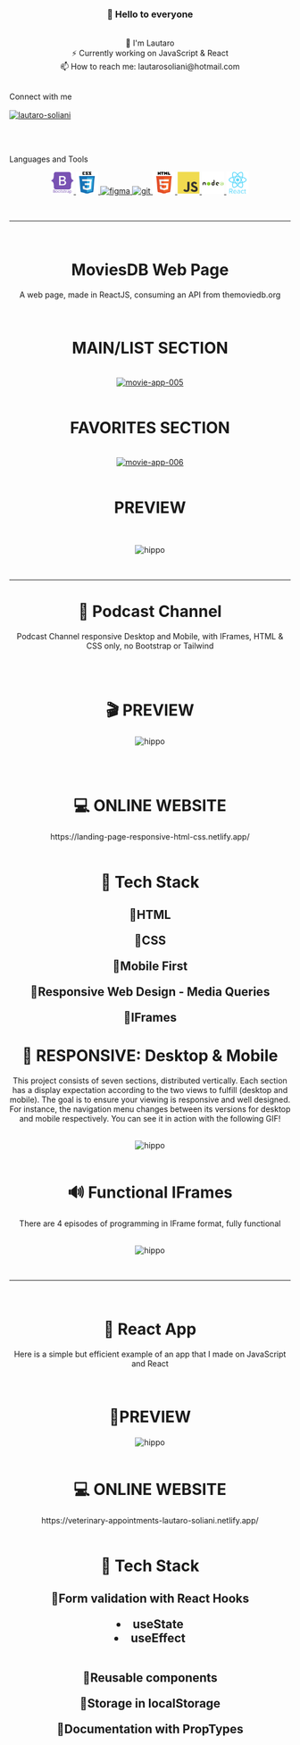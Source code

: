   <header>
  <link rel="stylesheet" href="https://cdn.jsdelivr.net/gh/devicons/devicon@v2.12.0/devicon.min.css">
  <link rel="stylesheet" href="https://cdn.jsdelivr.net/gh/devicons/devicon@v2.12.0/devicon.min.css">
  <header/>
<h3 class="center">👋 Hello to everyone</h3>
<br>
🙇 I'm Lautaro
<br>
⚡ Currently working on JavaScript & React
<br>
📫 How to reach me: lautarosoliani@hotmail.com
<br>
<br>
<p align="left">Connect with me</p>
<p align="left">
<a href="https://linkedin.com/in/lautaro-soliani" target="blank"><img align="center" src="https://raw.githubusercontent.com/rahuldkjain/github-profile-readme-generator/master/src/images/icons/Social/linked-in-alt.svg" alt="lautaro-soliani" height="30" width="40" /></a>
</p>
<br>
<br>
<p align="left">Languages and Tools</p>
<a href="https://getbootstrap.com" target="_blank"> <img src="https://raw.githubusercontent.com/devicons/devicon/master/icons/bootstrap/bootstrap-plain-wordmark.svg" alt="bootstrap" width="40" height="40"/> </a> <a href="https://www.w3schools.com/css/" target="_blank"> <img src="https://raw.githubusercontent.com/devicons/devicon/master/icons/css3/css3-original-wordmark.svg" alt="css3" width="40" height="40"/> </a> <a href="https://www.figma.com/" target="_blank"> <img src="https://www.vectorlogo.zone/logos/figma/figma-icon.svg" alt="figma" width="40" height="40"/> </a> <a href="https://git-scm.com/" target="_blank"> <img src="https://www.vectorlogo.zone/logos/git-scm/git-scm-icon.svg" alt="git" width="40" height="40"/> </a> <a href="https://www.w3.org/html/" target="_blank"> <img src="https://raw.githubusercontent.com/devicons/devicon/master/icons/html5/html5-original-wordmark.svg" alt="html5" width="40" height="40"/> </a> <a href="https://developer.mozilla.org/en-US/docs/Web/JavaScript" target="_blank"> <img src="https://raw.githubusercontent.com/devicons/devicon/master/icons/javascript/javascript-original.svg" alt="javascript" width="40" height="40"/> </a> <a href="https://nodejs.org" target="_blank"> <img src="https://raw.githubusercontent.com/devicons/devicon/master/icons/nodejs/nodejs-original-wordmark.svg" alt="nodejs" width="40" height="40"/> </a> <a href="https://reactjs.org/" target="_blank"> <img src="https://raw.githubusercontent.com/devicons/devicon/master/icons/react/react-original-wordmark.svg" alt="react" width="40" height="40"/> </a>  </p>
<br>
<hr></hr>
<br>
<h1>MoviesDB Web Page</h1>
<p>A web page, made in ReactJS, consuming an API from themoviedb.org</p>
<br>
<h1>MAIN/LIST SECTION</h1>
<br>
<a href="https://ibb.co/xG7B8gQ"><img src="https://i.ibb.co/vmjTvd8/movie-app-005.png" alt="movie-app-005" border="0"></a>
<br>
<br>
<h1>FAVORITES SECTION</h1>
<br>
<a href="https://ibb.co/TTXsytF"><img src="https://i.ibb.co/N3hMRKH/movie-app-006.png" alt="movie-app-006" border="0"></a>
<br>
<br>
<h1>PREVIEW</h1>
<br>

![hippo](https://media.giphy.com/media/hnqsrqxesN7SvMbjkd/giphy.gif)

<br>
<hr></hr>
<h1>🏁 Podcast Channel</h1>
<p>Podcast Channel responsive Desktop and Mobile, with IFrames, HTML &amp; CSS only, no Bootstrap or Tailwind</p>
<br></br>
<h1>🎬 PREVIEW</h1>

![hippo](https://media3.giphy.com/media/xOv1gAtpwKbQdF1oce/giphy.gif) 

<br></br>
<h1>💻 ONLINE WEBSITE </h1>
https://landing-page-responsive-html-css.netlify.app/
<br></br>
<h1>📓 Tech Stack</h1>
<h2>
<p>📌HTML</p>
<p>📌CSS</p>
<p>📌Mobile First</p>
<p>📌Responsive Web Design - Media Queries</p>
<p>📌IFrames</p>
</h2>

<h1>🔎 RESPONSIVE: Desktop & Mobile</h1>
This project consists of seven sections, distributed vertically. Each section has a display expectation according to the two views to fulfill (desktop and mobile).
The goal is to ensure your viewing is responsive and well designed.
For instance, the navigation menu changes between its versions for desktop and mobile respectively. You can see it in action with the following GIF!
<br></br>

![hippo](https://media3.giphy.com/media/NQa8gb8hBbNUwIz48g/giphy.gif?cid=790b7611ec69253537702732927c39c92c325d49951c084b&rid=giphy.gif&ct=g)
<br></br>
<h1>🔊 Functional IFrames</h1>
There are 4 episodes of programming in IFrame format, fully functional
<br></br>

![hippo](https://i.ibb.co/s3f5C1z/Screenshot-2021-08-20-060524.png)

<br>
<hr></hr>
<br>
<h1>🏁 React App</h1>
<p>Here is a simple but efficient example of an app that I made on JavaScript and React</p>
<br>
<h1>📌PREVIEW</h1>
<h4></h4>

![hippo](https://media2.giphy.com/media/I79txbhW3azsXIBP3h/giphy.gif)
<br>
<br>
<h1>💻 ONLINE WEBSITE </h1>
https://veterinary-appointments-lautaro-soliani.netlify.app/
<br>
<br>
<h1>📓 Tech Stack</h1>
<h2>
<p>📌Form validation with React Hooks</p>
<li>useState</li>
<li>useEffect</li>
  <br>
<p>📌Reusable components</p>
<p>📌Storage in localStorage</p>
<p>📌Documentation with PropTypes</p>
</h2>
